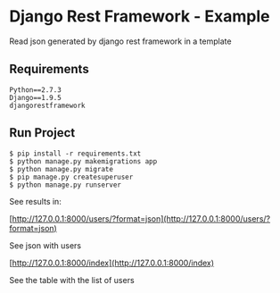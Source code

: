# Django Rest Framework - Example
Read json generated by django rest framework in a template

## Requirements
```
Python==2.7.3
Django==1.9.5
djangorestframework
```

## Run Project
```
$ pip install -r requirements.txt
$ python manage.py makemigrations app
$ python manage.py migrate
$ pip manage.py createsuperuser
$ python manage.py runserver
```

See results in:

[http://127.0.0.1:8000/users/?format=json](http://127.0.0.1:8000/users/?format=json)

See json with users

[http://127.0.0.1:8000/index](http://127.0.0.1:8000/index)

See the table with the list of users
